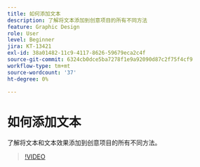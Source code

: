 ```yaml
---
title: 如何添加文本
description: 了解将文本添加到创意项目的所有不同方法
feature: Graphic Design
role: User
level: Beginner
jira: KT-13421
exl-id: 38a01482-11c9-4117-8626-59679eca2c4f
source-git-commit: 6324cb0dce5ba7278f1e9a92090d87c2f75f4cf9
workflow-type: tm+mt
source-wordcount: '37'
ht-degree: 0%

---
```


# 如何添加文本

了解将文本和文本效果添加到创意项目的所有不同方法。

>[!VIDEO](https://video.tv.adobe.com/v/3420222?quality=12&learn=on&hidetitle=true)
